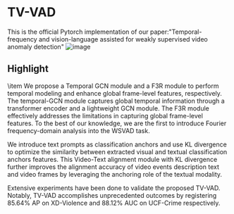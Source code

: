 # TV-VAD
This is the official Pytorch implementation of our paper:"Temporal-frequency and vision-language assisted for weakly supervised video anomaly detection"
![image](https://github.com/user-attachments/assets/a6f799bd-16ff-4dc1-a7ee-01a99e119fd4)

## Highlight
\item We propose a Temporal GCN module and a F3R module to perform temporal modeling and enhance global frame-level features, respectively. The temporal-GCN module captures global temporal information through a transformer encoder and a lightweight GCN module. The F3R module effectively addresses the limitations in capturing global frame-level features. To the best of our knowledge, we are the first to introduce Fourier frequency-domain analysis into the WSVAD task.

We introduce text prompts as classification anchors and use KL divergence to optimize the similarity between extracted visual and textual classification anchors features. This Video-Text alignment module with KL divergence further improves the alignment accuracy of video events description text and video frames by leveraging the anchoring role of the textual modality.

Extensive experiments have been done to validate the proposed TV-VAD. Notably, TV-VAD accomplishes unprecedented outcomes by registering 85.64% AP on XD-Violence and 88.12% AUC on UCF-Crime respectively.
